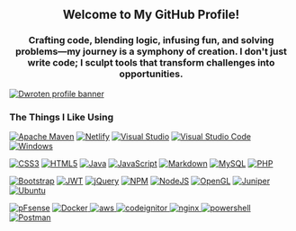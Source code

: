 <h2 align="center">Welcome to My GitHub Profile!</h2>  
  
<h3 align="center">Crafting code, blending logic, infusing fun, and solving problems—my journey is a symphony of creation. I don't just write code; I sculpt tools that transform challenges into opportunities.</h3>  
  
[![Dwroten profile banner](https://github.com/dw471/dw471/blob/master/header.jpg)](https://dwroten.com)  
  
   
  
  
### The Things I Like Using  
  
[![Apache Maven](https://img.shields.io/badge/Apache%20Maven-C71A36?style=for-the-badge&logo=Apache%20Maven&logoColor=white)](#) [![Netlify](https://img.shields.io/badge/netlify-%23000000.svg?style=for-the-badge&logo=netlify&logoColor=#00C7B7)](#) [![Visual Studio](https://img.shields.io/badge/Visual%20Studio-5C2D91.svg?style=for-the-badge&logo=visual-studio&logoColor=white)](#) [![Visual Studio Code](https://img.shields.io/badge/Visual%20Studio%20Code-0078d7.svg?style=for-the-badge&logo=visual-studio-code&logoColor=white)](#) [![Windows](https://img.shields.io/badge/Windows-0078D6?style=for-the-badge&logo=windows&logoColor=white)](#) 
  
[![CSS3](https://img.shields.io/badge/css3-%231572B6.svg?style=for-the-badge&logo=css3&logoColor=white)](#) [![HTML5](https://img.shields.io/badge/html5-%23E34F26.svg?style=for-the-badge&logo=html5&logoColor=white)](#) [![Java](https://img.shields.io/badge/java-%23ED8B00.svg?style=for-the-badge&logo=java&logoColor=white)](#) [![JavaScript](https://img.shields.io/badge/javascript-%23323330.svg?style=for-the-badge&logo=javascript&logoColor=%23F7DF1E)](#) [![Markdown](https://img.shields.io/badge/markdown-%23000000.svg?style=for-the-badge&logo=markdown&logoColor=white)](#) [![MySQL](https://img.shields.io/badge/mysql-%2300f.svg?style=for-the-badge&logo=mysql&logoColor=white)](#) [![PHP](https://img.shields.io/badge/php-%23777BB4.svg?style=for-the-badge&logo=php&logoColor=white)](#)  
  
[![Bootstrap](https://img.shields.io/badge/bootstrap-%23563D7C.svg?style=for-the-badge&logo=bootstrap&logoColor=white)](#) [![JWT](https://img.shields.io/badge/JWT-black?style=for-the-badge&logo=JSON%20web%20tokens)](#) [![jQuery](https://img.shields.io/badge/jquery-%230769AD.svg?style=for-the-badge&logo=jquery&logoColor=white)](#) [![NPM](https://img.shields.io/badge/NPM-%23000000.svg?style=for-the-badge&logo=npm&logoColor=white)](#) [![NodeJS](https://img.shields.io/badge/node.js-6DA55F?style=for-the-badge&logo=node.js&logoColor=white)](#) [![OpenGL](https://img.shields.io/badge/OpenGL-%23FFFFFF.svg?style=for-the-badge&logo=opengl)](#) [![Juniper](https://img.shields.io/badge/Juniper-%2384B135?style=for-the-badge&logo=juniper-networks&logoColor=white)](#) [![Ubuntu](https://img.shields.io/badge/Ubuntu-%23E95420?style=for-the-badge&logo=ubuntu&logoColor=white)](#) 

[![pFsense](https://img.shields.io/badge/pfsense-%23212121?style=for-the-badge&logo=pfsense&logoColor=white)](#) [![Docker](https://img.shields.io/badge/Docker-%232496ED?style=for-the-badge&logo=docker&logoColor=white)
](#) [![aws](https://img.shields.io/badge/Amazon_AWS-%23232F3E?style=for-the-badge&logo=amazonaws&logoColor=white)
](#) [![codeignitor](https://img.shields.io/badge/codeigniter-%23EF4223?style=for-the-badge&logo=codeigniter&logoColor=white)
](#) [![nginx](https://img.shields.io/badge/nginx-%23009639?style=for-the-badge&logo=nginx&logoColor=white)
](#) [![powershell](https://img.shields.io/badge/powershell-%235391FE?style=for-the-badge&logo=powershell&logoColor=white)
](#) [![Postman](https://img.shields.io/badge/Postman-%23FF6C37?style=for-the-badge&logo=postman&logoColor=white)
](#)

